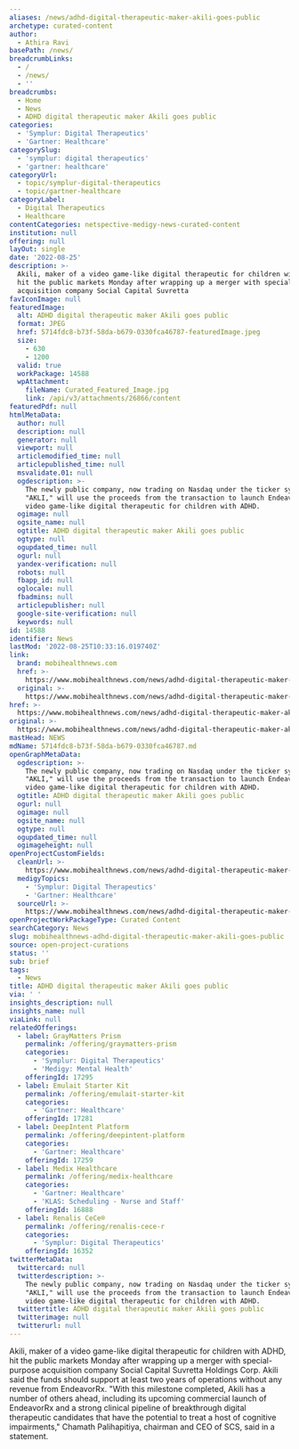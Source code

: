 ```yaml
---
aliases: /news/adhd-digital-therapeutic-maker-akili-goes-public
archetype: curated-content
author:
  - Athira Ravi
basePath: /news/
breadcrumbLinks:
  - /
  - /news/
  - ''
breadcrumbs:
  - Home
  - News
  - ADHD digital therapeutic maker Akili goes public
categories:
  - 'Symplur: Digital Therapeutics'
  - 'Gartner: Healthcare'
categorySlug:
  - 'symplur: digital therapeutics'
  - 'gartner: healthcare'
categoryUrl:
  - topic/symplur-digital-therapeutics
  - topic/gartner-healthcare
categoryLabel:
  - Digital Therapeutics
  - Healthcare
contentCategories: netspective-medigy-news-curated-content
institution: null
offering: null
layOut: single
date: '2022-08-25'
description: >-
  Akili, maker of a video game-like digital therapeutic for children with ADHD,
  hit the public markets Monday after wrapping up a merger with special-purpose
  acquisition company Social Capital Suvretta 
favIconImage: null
featuredImage:
  alt: ADHD digital therapeutic maker Akili goes public
  format: JPEG
  href: 5714fdc8-b73f-58da-b679-0330fca46787-featuredImage.jpeg
  size:
    - 630
    - 1200
  valid: true
  workPackage: 14588
  wpAttachment:
    fileName: Curated_Featured_Image.jpg
    link: /api/v3/attachments/26866/content
featuredPdf: null
htmlMetaData:
  author: null
  description: null
  generator: null
  viewport: null
  articlemodified_time: null
  articlepublished_time: null
  msvalidate.01: null
  ogdescription: >-
    The newly public company, now trading on Nasdaq under the ticker symbol
    "AKLI," will use the proceeds from the transaction to launch EndeavorRx, its
    video game-like digital therapeutic for children with ADHD.
  ogimage: null
  ogsite_name: null
  ogtitle: ADHD digital therapeutic maker Akili goes public
  ogtype: null
  ogupdated_time: null
  ogurl: null
  yandex-verification: null
  robots: null
  fbapp_id: null
  oglocale: null
  fbadmins: null
  articlepublisher: null
  google-site-verification: null
  keywords: null
id: 14588
identifier: News
lastMod: '2022-08-25T10:33:16.019740Z'
link:
  brand: mobihealthnews.com
  href: >-
    https://www.mobihealthnews.com/news/adhd-digital-therapeutic-maker-akili-goes-public
  original: >-
    https://www.mobihealthnews.com/news/adhd-digital-therapeutic-maker-akili-goes-public
href: >-
  https://www.mobihealthnews.com/news/adhd-digital-therapeutic-maker-akili-goes-public
original: >-
  https://www.mobihealthnews.com/news/adhd-digital-therapeutic-maker-akili-goes-public
mastHead: NEWS
mdName: 5714fdc8-b73f-58da-b679-0330fca46787.md
openGraphMetaData:
  ogdescription: >-
    The newly public company, now trading on Nasdaq under the ticker symbol
    "AKLI," will use the proceeds from the transaction to launch EndeavorRx, its
    video game-like digital therapeutic for children with ADHD.
  ogtitle: ADHD digital therapeutic maker Akili goes public
  ogurl: null
  ogimage: null
  ogsite_name: null
  ogtype: null
  ogupdated_time: null
  ogimageheight: null
openProjectCustomFields:
  cleanUrl: >-
    https://www.mobihealthnews.com/news/adhd-digital-therapeutic-maker-akili-goes-public
  medigyTopics:
    - 'Symplur: Digital Therapeutics'
    - 'Gartner: Healthcare'
  sourceUrl: >-
    https://www.mobihealthnews.com/news/adhd-digital-therapeutic-maker-akili-goes-public
openProjectWorkPackageType: Curated Content
searchCategory: News
slug: mobihealthnews-adhd-digital-therapeutic-maker-akili-goes-public
source: open-project-curations
status: ''
sub: brief
tags:
  - News
title: ADHD digital therapeutic maker Akili goes public
via: ' '
insights_description: null
insights_name: null
viaLink: null
relatedOfferings:
  - label: GrayMatters Prism
    permalink: /offering/graymatters-prism
    categories:
      - 'Symplur: Digital Therapeutics'
      - 'Medigy: Mental Health'
    offeringId: 17295
  - label: Emulait Starter Kit
    permalink: /offering/emulait-starter-kit
    categories:
      - 'Gartner: Healthcare'
    offeringId: 17281
  - label: DeepIntent Platform
    permalink: /offering/deepintent-platform
    categories:
      - 'Gartner: Healthcare'
    offeringId: 17259
  - label: Medix Healthcare
    permalink: /offering/medix-healthcare
    categories:
      - 'Gartner: Healthcare'
      - 'KLAS: Scheduling - Nurse and Staff'
    offeringId: 16888
  - label: Renalis CeCe®
    permalink: /offering/renalis-cece-r
    categories:
      - 'Symplur: Digital Therapeutics'
    offeringId: 16352
twitterMetaData:
  twittercard: null
  twitterdescription: >-
    The newly public company, now trading on Nasdaq under the ticker symbol
    "AKLI," will use the proceeds from the transaction to launch EndeavorRx, its
    video game-like digital therapeutic for children with ADHD.
  twittertitle: ADHD digital therapeutic maker Akili goes public
  twitterimage: null
  twitterurl: null
---
```

<p>Akili, maker of a video game-like digital therapeutic for children with ADHD, hit the public markets Monday after wrapping up a merger with special-purpose acquisition company Social Capital Suvretta Holdings Corp.
Akili said the funds should support at least two years of operations without any revenue from EndeavorRx. "With this milestone completed, Akili has a number of others ahead, including its upcoming commercial launch of EndeavorRx and a strong clinical pipeline of breakthrough digital therapeutic candidates that have the potential to treat a host of cognitive impairments," Chamath Palihapitiya, chairman and CEO of SCS, said in a statement.</p>